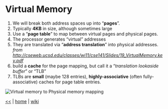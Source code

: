 # Virtual Memory

1. We will break both address spaces up into “**pages**”.  
2. Typically **4KB** in size, although sometimes large 
3. Use a “**page table**” to map between virtual pages and physical pages. 
4. The processor generates “virtual” addresses 
5. They are translated via “**address translation**” into physical addresses. 
_from <http://cseweb.ucsd.edu/classes/wi11/cse141/Slides/19_VirtualMemory.key.pdf>_ 
6. build a **cache** for the page mapping, but call it a “_translation lookaside buffer_” or “TLB” 
7. TLBs are **small** (maybe 128 entries), **highly-associative** (often fully-associative) caches for page table entries.

![Virtual memory to Physical memory mapping](https://hiqq5q.by3302.livefilestore.com/y3mN3SOY6bgjZ0hcWQf4dTTTMQ9Z2E8Qy8IXJL_VOlQPQ1m9AYygxWyvNnU6SvH1dk2JPT3dlrzV9m96nDEIfSBaqhkPxZw-6C7IOgh9n3MJP9jAwE6zRA08MmvseFLJ8PFYrEbpk_nRlVFtw3VBjcBtWZRm1Ke8RIgd4XyQHcrWsE?width=615&height=424&cropmode=none)

[<<](../OS.md)
|
[home](README.md) 
| 
[wiki](https://github.com/illegitimis/Tutorial/wiki)

